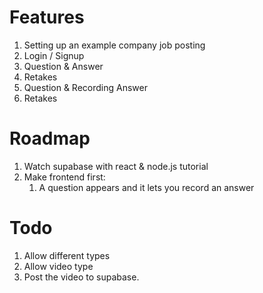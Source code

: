 # Features
1. Setting up an example company job posting
2. Login / Signup
3. Question & Answer
4. Retakes
5. Question & Recording Answer
6. Retakes

# Roadmap
1. Watch supabase with react & node.js tutorial
2. Make frontend first:
   1. A question appears and it lets you record an answer


# Todo
1. Allow different types
2. Allow video type
3. Post the video to supabase.